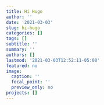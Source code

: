 ```yaml
---
title: Hi Hugo
author: ''
date: '2021-03-03'
slug: hi-hugo
categories: []
tags: []
subtitle: ''
summary: ''
authors: []
lastmod: '2021-03-03T12:52:11-05:00'
featured: no
image:
  caption: ''
  focal_point: ''
  preview_only: no
projects: []
---
```

